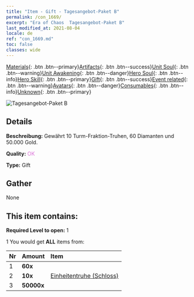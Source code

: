 ```yaml
---
title: "Item - Gift - Tagesangebot-Paket B"
permalink: /con_1669/
excerpt: "Era of Chaos  Tagesangebot-Paket B"
last_modified_at: 2021-08-04
locale: de
ref: "con_1669.md"
toc: false
classes: wide
---
```

 [Materials](/ItemsDE/){: .btn .btn--primary}[Artifacts](/ItemsDE/Artifacts/){: .btn .btn--success}[Unit Soul](/ItemsDE/UnitSoul/){: .btn .btn--warning}[Unit Awakening](/ItemsDE/UnitAwakening/){: .btn .btn--danger}[Hero Soul](/ItemsDE/HeroSoul/){: .btn .btn--info}[Hero Skill](/ItemsDE/HeroSkill/){: .btn .btn--primary}[Gift](/ItemsDE/Gift/){: .btn .btn--success}[Event related](/ItemsDE/Events/){: .btn .btn--warning}[Avatars](/ItemsDE/Avatars/){: .btn .btn--danger}[Consumables](/ItemsDE/Consumables/){: .btn .btn--info}[Unknown](/ItemsDE/Unknown/){: .btn .btn--primary}

 ![Tagesangebot-Paket B](/images/t/i_907220.png)

## Details
 **Beschreibung:** Gewährt 10 Turm-Fraktion-Truhen, 60 Diamanten und 50.000 Gold.

 **Quality:** <span style="color: #DA70D6">OK</span>

 **Type:** Gift

## Gather

  None

## This item contains:

 **Required Level to open:** 1

 1 You would get **ALL** items  from:

  | Nr | Amount |     Item    |
  |:---|:-------|:------------|
  | 1 |  **60x** | <i class="fas fa-gem"/> |  | 
  | 2 |  **10x** | [Einheitentruhe (Schloss)](/ItemsDE/con_1269/) |  | 
  | 3 |  **50000x** | <i class="fas fa-coins"/> |  | 
